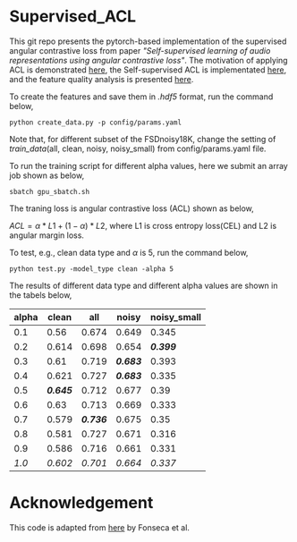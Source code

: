 # Supervised_ACL

This git repo presents the pytorch-based implementation of the supervised angular contrastive loss from paper *"Self-supervised learning of audio representations using angular contrastive loss"*. The motivation of applying ACL is demonstrated [here](https://github.com/shanwangshan/problems_of_infonce), the Self-supervised ACL is implementated [here](https://github.com/shanwangshan/Self_supervised_ACL), and the feature quality analysis is presented [here](https://github.com/shanwangshan/uniformity_tolerance).


To create the features and save them in *.hdf5* format, run the command below,

`` python create_data.py -p config/params.yaml ``

Note that, for different subset of the FSDnoisy18K, change the setting of *train_data*(all, clean, noisy, noisy\_small) from config/params.yaml file.

To run the training script for different alpha values, here we submit an array job shown as below,

`` sbatch gpu_sbatch.sh ``

The traning loss is angular contrastive loss (ACL) shown as below,

$ACL = \alpha * L1 + (1-\alpha) * L2$, where L1 is cross entropy loss(CEL) and L2 is angular margin loss.

To test, e.g., clean data type and $\alpha$ is 5, run the command below,

`` python test.py -model_type clean -alpha 5 ``



The results of different data type and different alpha values are shown in the tabels below,

| alpha | clean       | all         | noisy       | noisy\_small |
|-------|-------------|-------------|-------------|--------------|
| 0.1   | 0.56        | 0.674       | 0.649       | 0.345        |
| 0.2   | 0.614       | 0.698       | 0.654       | ***0.399***  |
| 0.3   | 0.61        | 0.719       | ***0.683*** | 0.393        |
| 0.4   | 0.621       | 0.727       | ***0.683*** | 0.335        |
| 0.5   | ***0.645*** | 0.712       | 0.677       | 0.39         |
| 0.6   | 0.63        | 0.713       | 0.669       | 0.333        |
| 0.7   | 0.579       | ***0.736*** | 0.675       | 0.35         |
| 0.8   | 0.581       | 0.727       | 0.671       | 0.316        |
| 0.9   | 0.586       | 0.716       | 0.661       | 0.331        |
| *1.0* | *0.602*     | *0.701*     | *0.664*     | *0.337*      |


# Acknowledgement
This code is adapted from [here](https://github.com/edufonseca/icassp19) by  Fonseca et al.
